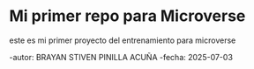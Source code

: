 # Mi primer repo para Microverse

este es mi primer proyecto del entrenamiento para microverse 

-autor: BRAYAN STIVEN PINILLA ACUÑA
-fecha: 2025-07-03
